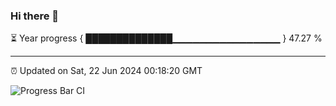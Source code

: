 ### Hi there 👋

⏳ Year progress { ██████████████▁▁▁▁▁▁▁▁▁▁▁▁▁▁▁▁ } 47.27 %

---

⏰ Updated on Sat, 22 Jun 2024 00:18:20 GMT

![Progress Bar CI](https://github.com/liununu/liununu/workflows/Progress%20Bar%20CI/badge.svg)
